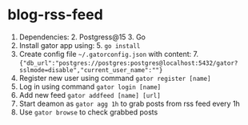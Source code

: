 # blog-rss-feed

1. Dependencies:
   2. Postgress@15
   3. Go
4. Install gator app using:
   5. ```go install```
6. Create config file `~/.gatorconfig.json` with content:
   7. `{"db_url":"postgres://postgres:postgres@localhost:5432/gator?sslmode=disable","current_user_name":""}`
8. Register new user using command `gator register [name]`
9. Log in using command `gator login [name]`
10. Add new feed `gator addfeed [name] [url]`
11. Start deamon as `gator agg 1h` to grab posts from rss feed every 1h
12. Use `gator browse` to check grabbed posts